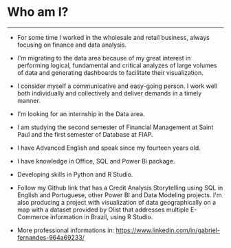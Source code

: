 # **Who am I?**

---

* For some time I worked in the wholesale and retail business, always focusing on finance and data analysis.

* I'm migrating to the data area because of my great interest in performing logical, fundamental and critical analyzes of large volumes of data and generating dashboards to facilitate their visualization.

* I consider myself a communicative and easy-going person. I work well both individually and collectively and deliver demands in a timely manner.

* I'm looking for an internship in the Data area.

* I am studying the second semester of Financial Management at Saint Paul and the first semester of Database at FIAP.

* I have Advanced English and speak since my fourteen years old.

* I have knowledge in Office, SQL and Power Bi package.

* Developing skills in Python and R Studio.

* Follow my Github link that has a Credit Analysis Storytelling using SQL in English and Portuguese, other Power BI and Data Modeling projects. I'm also producing a project with visualization of data geographically on a map with a dataset provided by Olist that addresses multiple E-Commerce information in Brazil, using R Studio.

* More professional informations in: https://www.linkedin.com/in/gabriel-fernandes-964a69233/
